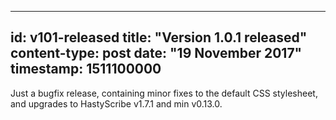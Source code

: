 -----
id: v101-released
title: "Version 1.0.1 released"
content-type: post
date: "19 November 2017"
timestamp: 1511100000
-----

Just a bugfix release, containing minor fixes to the default CSS stylesheet, and upgrades to HastyScribe v1.7.1 and min v0.13.0.
